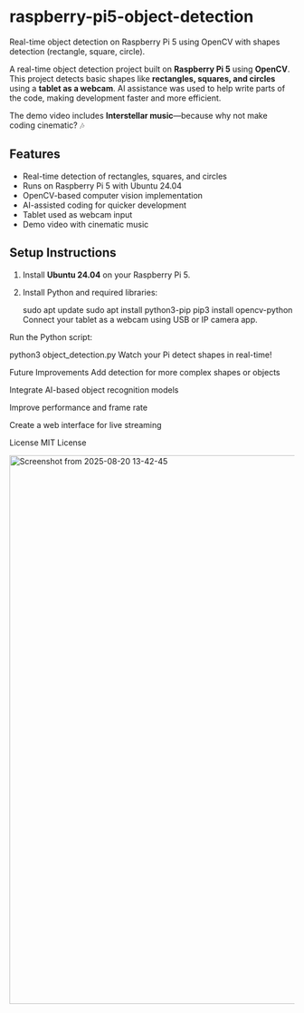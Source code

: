 # raspberry-pi5-object-detection
Real-time object detection on Raspberry Pi 5 using OpenCV with shapes detection (rectangle, square, circle).


A real-time object detection project built on **Raspberry Pi 5** using **OpenCV**. This project detects basic shapes like **rectangles, squares, and circles** using a **tablet as a webcam**. AI assistance was used to help write parts of the code, making development faster and more efficient.  

The demo video includes **Interstellar music**—because why not make coding cinematic? 🎶

## Features
- Real-time detection of rectangles, squares, and circles
- Runs on Raspberry Pi 5 with Ubuntu 24.04
- OpenCV-based computer vision implementation
- AI-assisted coding for quicker development
- Tablet used as webcam input
- Demo video with cinematic music

## Setup Instructions
1. Install **Ubuntu 24.04** on your Raspberry Pi 5.
2. Install Python and required libraries:
  
   sudo apt update
   sudo apt install python3-pip
   pip3 install opencv-python
Connect your tablet as a webcam using USB or IP camera app.

Run the Python script:


python3 object_detection.py
Watch your Pi detect shapes in real-time!

Future Improvements
Add detection for more complex shapes or objects

Integrate AI-based object recognition models

Improve performance and frame rate

Create a web interface for live streaming

License
MIT License


<img width="1691" height="968" alt="Screenshot from 2025-08-20 13-42-45" src="https://github.com/user-attachments/assets/fc862203-6587-4d2c-8efc-1a3c17696923" />
